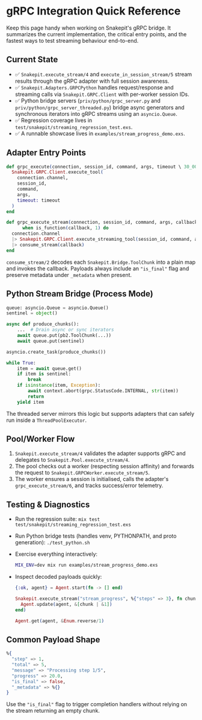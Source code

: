 # gRPC Integration Quick Reference

Keep this page handy when working on Snakepit's gRPC bridge. It summarizes the
current implementation, the critical entry points, and the fastest ways to test
streaming behaviour end-to-end.

## Current State

- ✅ `Snakepit.execute_stream/4` and `execute_in_session_stream/5` stream results
  through the gRPC adapter with full session awareness.
- ✅ `Snakepit.Adapters.GRPCPython` handles request/response and streaming calls
  via `Snakepit.GRPC.Client` with per-worker session IDs.
- ✅ Python bridge servers (`priv/python/grpc_server.py` and
  `priv/python/grpc_server_threaded.py`) bridge async generators and synchronous
  iterators into gRPC streams using an `asyncio.Queue`.
- ✅ Regression coverage lives in `test/snakepit/streaming_regression_test.exs`.
- ✅ A runnable showcase lives in `examples/stream_progress_demo.exs`.

## Adapter Entry Points

```elixir
def grpc_execute(connection, session_id, command, args, timeout \ 30_000) do
  Snakepit.GRPC.Client.execute_tool(
    connection.channel,
    session_id,
    command,
    args,
    timeout: timeout
  )
end

def grpc_execute_stream(connection, session_id, command, args, callback, timeout \ 300_000)
      when is_function(callback, 1) do
  connection.channel
  |> Snakepit.GRPC.Client.execute_streaming_tool(session_id, command, args, timeout: timeout)
  |> consume_stream(callback)
end
```

`consume_stream/2` decodes each `Snakepit.Bridge.ToolChunk` into a plain map and
invokes the callback. Payloads always include an `"is_final"` flag and preserve
metadata under `_metadata` when present.

## Python Stream Bridge (Process Mode)

```python
queue: asyncio.Queue = asyncio.Queue()
sentinel = object()

async def produce_chunks():
    ...  # Drain async or sync iterators
    await queue.put(pb2.ToolChunk(...))
    await queue.put(sentinel)

asyncio.create_task(produce_chunks())

while True:
    item = await queue.get()
    if item is sentinel:
        break
    if isinstance(item, Exception):
        await context.abort(grpc.StatusCode.INTERNAL, str(item))
        return
    yield item
```

The threaded server mirrors this logic but supports adapters that can safely run
inside a `ThreadPoolExecutor`.

## Pool/Worker Flow

1. `Snakepit.execute_stream/4` validates the adapter supports gRPC and delegates
   to `Snakepit.Pool.execute_stream/4`.
2. The pool checks out a worker (respecting session affinity) and forwards the
   request to `Snakepit.GRPCWorker.execute_stream/5`.
3. The worker ensures a session is initialised, calls the adapter's
   `grpc_execute_stream/6`, and tracks success/error telemetry.

## Testing & Diagnostics

- Run the regression suite: `mix test test/snakepit/streaming_regression_test.exs`
- Run Python bridge tests (handles venv, PYTHONPATH, and proto generation): `./test_python.sh`
- Exercise everything interactively:

  ```bash
  MIX_ENV=dev mix run examples/stream_progress_demo.exs
  ```

- Inspect decoded payloads quickly:

  ```elixir
  {:ok, agent} = Agent.start(fn -> [] end)

  Snakepit.execute_stream("stream_progress", %{"steps" => 3}, fn chunk ->
    Agent.update(agent, &[chunk | &1])
  end)

  Agent.get(agent, &Enum.reverse/1)
  ```

## Common Payload Shape

```elixir
%{
  "step" => 1,
  "total" => 5,
  "message" => "Processing step 1/5",
  "progress" => 20.0,
  "is_final" => false,
  "_metadata" => %{}
}
```

Use the `"is_final"` flag to trigger completion handlers without relying on the
stream returning an empty chunk.
